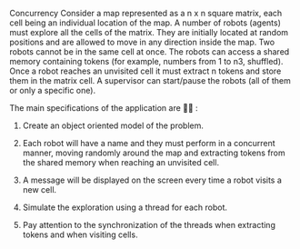 Concurrency
Consider a map represented as a n x n square matrix, each cell being an individual location of the map.
A number of robots (agents) must explore all the cells of the matrix. They are initially located at random positions and are allowed to move in any direction inside the map. Two robots cannot be in the same cell at once.
The robots can access a shared memory containing tokens (for example, numbers from 1 to n3, shuffled). Once a robot reaches an unvisited cell it must extract n tokens and store them in the matrix cell.
A supervisor can start/pause the robots (all of them or only a specific one).

The main specifications of the application are :polar_bear: :

  1. Create an object oriented model of the problem.
   
  2. Each robot will have a name and they must perform in a concurrent manner, moving randomly around the map and extracting tokens from the shared memory when reaching an unvisited cell.

  3. A message will be displayed on the screen every time a robot visits a new cell.

  4. Simulate the exploration using a thread for each robot.

  5. Pay attention to the synchronization of the threads when extracting tokens and when visiting cells.

